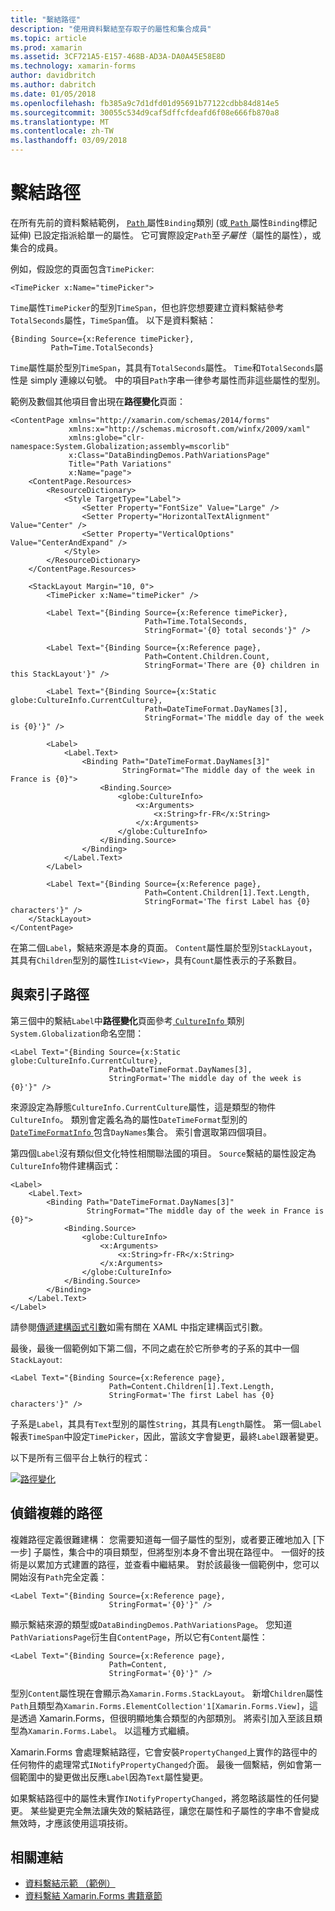 ```yaml
---
title: "繫結路徑"
description: "使用資料繫結至存取子的屬性和集合成員"
ms.topic: article
ms.prod: xamarin
ms.assetid: 3CF721A5-E157-468B-AD3A-DA0A45E58E8D
ms.technology: xamarin-forms
author: davidbritch
ms.author: dabritch
ms.date: 01/05/2018
ms.openlocfilehash: fb385a9c7d1dfd01d95691b77122cdbb84d814e5
ms.sourcegitcommit: 30055c534d9caf5dffcfdeafd6f08e666fb870a8
ms.translationtype: MT
ms.contentlocale: zh-TW
ms.lasthandoff: 03/09/2018
---
```

# <a name="binding-path"></a>繫結路徑

在所有先前的資料繫結範例， [ `Path` ](https://developer.xamarin.com/api/property/Xamarin.Forms.Binding.Path/)屬性`Binding`類別 (或[ `Path` ](https://developer.xamarin.com/api/property/Xamarin.Forms.Xaml.BindingExtension.Path/)屬性`Binding`標記延伸) 已設定指派給單一的屬性。 它可實際設定`Path`至*子屬性*（屬性的屬性），或集合的成員。

例如，假設您的頁面包含`TimePicker`:

```xaml
<TimePicker x:Name="timePicker">
```

`Time`屬性`TimePicker`的型別`TimeSpan`，但也許您想要建立資料繫結參考`TotalSeconds`屬性，`TimeSpan`值。 以下是資料繫結：

```xaml
{Binding Source={x:Reference timePicker},
         Path=Time.TotalSeconds}
```
         
`Time`屬性屬於型別`TimeSpan`，其具有`TotalSeconds`屬性。 `Time`和`TotalSeconds`屬性是 simply 連線以句號。 中的項目`Path`字串一律參考屬性而非這些屬性的型別。

範例及數個其他項目會出現在**路徑變化**頁面：

```xaml
<ContentPage xmlns="http://xamarin.com/schemas/2014/forms"
             xmlns:x="http://schemas.microsoft.com/winfx/2009/xaml"
             xmlns:globe="clr-namespace:System.Globalization;assembly=mscorlib"
             x:Class="DataBindingDemos.PathVariationsPage"
             Title="Path Variations"
             x:Name="page">
    <ContentPage.Resources>
        <ResourceDictionary>
            <Style TargetType="Label">
                <Setter Property="FontSize" Value="Large" />
                <Setter Property="HorizontalTextAlignment" Value="Center" />
                <Setter Property="VerticalOptions" Value="CenterAndExpand" />
            </Style>
        </ResourceDictionary>
    </ContentPage.Resources>
    
    <StackLayout Margin="10, 0">
        <TimePicker x:Name="timePicker" />

        <Label Text="{Binding Source={x:Reference timePicker},
                              Path=Time.TotalSeconds,
                              StringFormat='{0} total seconds'}" />

        <Label Text="{Binding Source={x:Reference page},
                              Path=Content.Children.Count,
                              StringFormat='There are {0} children in this StackLayout'}" />
        
        <Label Text="{Binding Source={x:Static globe:CultureInfo.CurrentCulture},
                              Path=DateTimeFormat.DayNames[3],
                              StringFormat='The middle day of the week is {0}'}" />

        <Label>
            <Label.Text>
                <Binding Path="DateTimeFormat.DayNames[3]"
                         StringFormat="The middle day of the week in France is {0}">
                    <Binding.Source>
                        <globe:CultureInfo>
                            <x:Arguments>
                                <x:String>fr-FR</x:String>
                            </x:Arguments>
                        </globe:CultureInfo>
                    </Binding.Source>
                </Binding>
            </Label.Text>
        </Label>

        <Label Text="{Binding Source={x:Reference page},
                              Path=Content.Children[1].Text.Length,
                              StringFormat='The first Label has {0} characters'}" />
    </StackLayout>
</ContentPage>
```

在第二個`Label`，繫結來源是本身的頁面。 `Content`屬性屬於型別`StackLayout`，其具有`Children`型別的屬性`IList<View>`，具有`Count`屬性表示的子系數目。

## <a name="paths-with-indexers"></a>與索引子路徑

第三個中的繫結`Label`中**路徑變化**頁面參考[ `CultureInfo` ](https://developer.xamarin.com/api/type/System.Globalization.CultureInfo/)類別`System.Globalization`命名空間：

```xaml
<Label Text="{Binding Source={x:Static globe:CultureInfo.CurrentCulture},
                      Path=DateTimeFormat.DayNames[3],
                      StringFormat='The middle day of the week is {0}'}" />
```

來源設定為靜態`CultureInfo.CurrentCulture`屬性，這是類型的物件`CultureInfo`。 類別會定義名為的屬性`DateTimeFormat`型別的[ `DateTimeFormatInfo` ](https://developer.xamarin.com/api/type/System.Globalization.DateTimeFormatInfo/)包含`DayNames`集合。 索引會選取第四個項目。

第四個`Label`沒有類似但文化特性相關聯法國的項目。 `Source`繫結的屬性設定為`CultureInfo`物件建構函式：

```xaml
<Label>
    <Label.Text>
        <Binding Path="DateTimeFormat.DayNames[3]"
                 StringFormat="The middle day of the week in France is {0}">
            <Binding.Source>
                <globe:CultureInfo>
                    <x:Arguments>
                        <x:String>fr-FR</x:String>
                    </x:Arguments>
                </globe:CultureInfo>
            </Binding.Source>
        </Binding>
    </Label.Text>
</Label>
```

請參閱[傳遞建構函式引數](~/xamarin-forms/xaml/passing-arguments.md#constructor_arguments)如需有關在 XAML 中指定建構函式引數。

最後，最後一個範例如下第二個，不同之處在於它所參考的子系的其中一個`StackLayout`:

```xaml
<Label Text="{Binding Source={x:Reference page},
                      Path=Content.Children[1].Text.Length,
                      StringFormat='The first Label has {0} characters'}" />
```

子系是`Label`，其具有`Text`型別的屬性`String`，其具有`Length`屬性。 第一個`Label`報表`TimeSpan`中設定`TimePicker`，因此，當該文字會變更，最終`Label`跟著變更。

以下是所有三個平台上執行的程式：

[![路徑變化](binding-path-images/pathvariations-small.png "路徑變化")](binding-path-images/pathvariations-large.png#lightbox "路徑變化")

## <a name="debugging-complex-paths"></a>偵錯複雜的路徑

複雜路徑定義很難建構： 您需要知道每一個子屬性的型別，或者要正確地加入 [下一步] 子屬性，集合中的項目類型，但將型別本身不會出現在路徑中。 一個好的技術是以累加方式建置的路徑，並查看中繼結果。 對於該最後一個範例中，您可以開始沒有`Path`完全定義：

```xaml
<Label Text="{Binding Source={x:Reference page},
                      StringFormat='{0}'}" />
```

顯示繫結來源的類型或`DataBindingDemos.PathVariationsPage`。 您知道`PathVariationsPage`衍生自`ContentPage`，所以它有`Content`屬性：

```xaml
<Label Text="{Binding Source={x:Reference page},
                      Path=Content,
                      StringFormat='{0}'}" />
```

型別`Content`屬性現在會顯示為`Xamarin.Forms.StackLayout`。 新增`Children`屬性`Path`且類型為`Xamarin.Forms.ElementCollection'1[Xamarin.Forms.View]`，這是透過 Xamarin.Forms，但很明顯地集合類型的內部類別。 將索引加入至該且類型為`Xamarin.Forms.Label`。 以這種方式繼續。

Xamarin.Forms 會處理繫結路徑，它會安裝`PropertyChanged`上實作的路徑中的任何物件的處理常式`INotifyPropertyChanged`介面。 最後一個繫結，例如會第一個範圍中的變更做出反應`Label`因為`Text`屬性變更。 

如果繫結路徑中的屬性未實作`INotifyPropertyChanged`，將忽略該屬性的任何變更。 某些變更完全無法讓失效的繫結路徑，讓您在屬性和子屬性的字串不會變成無效時，才應該使用這項技術。



## <a name="related-links"></a>相關連結

- [資料繫結示範 （範例）](https://developer.xamarin.com/samples/xamarin-forms/DataBindingDemos/)
- [資料繫結 Xamarin.Forms 書籍章節](~/xamarin-forms/creating-mobile-apps-xamarin-forms/summaries/chapter16.md)
